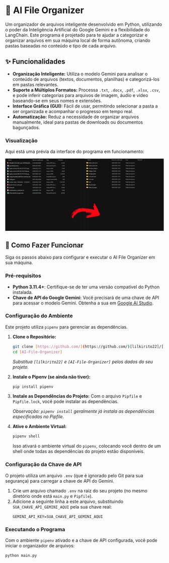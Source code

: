 # 📁 AI File Organizer

Um organizador de arquivos inteligente desenvolvido em Python, utilizando o poder da Inteligência Artificial do Google Gemini e a flexibilidade do LangChain. Este programa é projetado para te ajudar a categorizar e organizar arquivos em sua máquina local de forma autônoma, criando pastas baseadas no conteúdo e tipo de cada arquivo.

## ✨ Funcionalidades

- **Organização Inteligente:** Utiliza o modelo Gemini para analisar o conteúdo de arquivos (textos, documentos, planilhas) e categorizá-los em pastas relevantes.
- **Suporte a Múltiplos Formatos:** Processa `.txt`, `.docx`, `.pdf`, `.xlsx`, `.csv`, e pode inferir categorias para arquivos de imagem, áudio e vídeo baseando-se em seus nomes e extensões.
- **Interface Gráfica (GUI):** Fácil de usar, permitindo selecionar a pasta a ser organizada e acompanhar o progresso em tempo real.
- **Automatização:** Reduz a necessidade de organizar arquivos manualmente, ideal para pastas de downloads ou documentos bagunçados.

### Visualização

Aqui está uma prévia da interface do programa em funcionamento:

![Captura de tela da interface do AI File Organizer](./assets/gui_screenshot.png.png)

## 🚀 Como Fazer Funcionar

Siga os passos abaixo para configurar e executar o AI File Organizer em sua máquina.

### Pré-requisitos

- **Python 3.11.4+**: Certifique-se de ter uma versão compatível do Python instalada.
- **Chave de API do Google Gemini**: Você precisará de uma chave de API para acessar o modelo Gemini. Obtenha a sua em [Google AI Studio](https://aistudio.google.com/).

### Configuração do Ambiente

Este projeto utiliza `pipenv` para gerenciar as dependências.

1.  **Clone o Repositório:**

    ```bash
    git clone [https://github.com/](https://github.com/)[lilkirito22]/[AI-File-Organizer].git
    cd [AI-File-Organizer]
    ```

    _Substitua `[lilkirito22]` e `[AI-File-Organizer]` pelos dados do seu projeto._

2.  **Instale o Pipenv (se ainda não tiver):**

    ```bash
    pip install pipenv
    ```

3.  **Instale as Dependências do Projeto:**
    Com o arquivo `Pipfile` e `Pipfile.lock`, você pode instalar as dependências.

    _Observação: `pipenv install` geralmente já instala as dependências especificadas no Pipfile._

4.  **Ative o Ambiente Virtual:**
    ```bash
    pipenv shell
    ```
    Isso ativará o ambiente virtual do `pipenv`, colocando você dentro de um shell onde todas as dependências do projeto estão disponíveis.

### Configuração da Chave de API

O projeto utiliza um arquivo `.env` (que é ignorado pelo Git para sua segurança) para carregar a chave de API do Gemini.

1.  Crie um arquivo chamado `.env` na raiz do seu projeto (no mesmo diretório onde está `main.py` e `Pipfile`).
2.  Adicione a seguinte linha a este arquivo, substituindo `SUA_CHAVE_API_GEMINI_AQUI` pela sua chave real:
    ```
    GEMINI_API_KEY=SUA_CHAVE_API_GEMINI_AQUI
    ```

### Executando o Programa

Com o ambiente `pipenv` ativado e a chave de API configurada, você pode iniciar o organizador de arquivos:

```bash
python main.py
```
